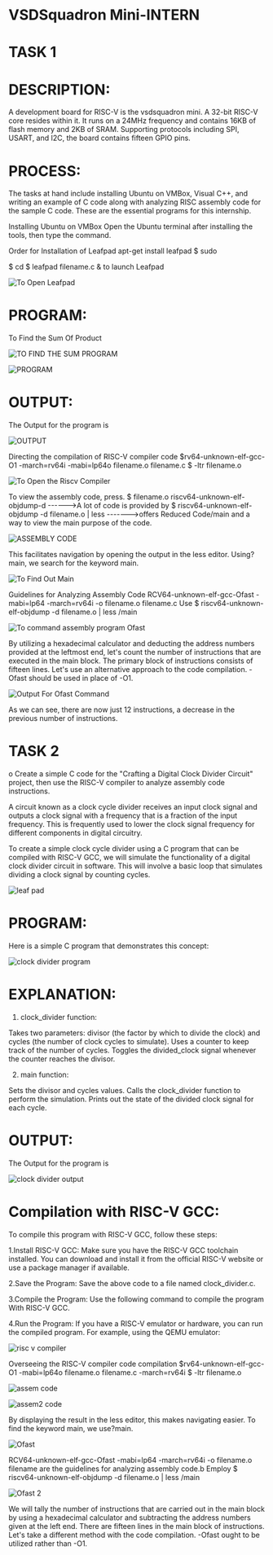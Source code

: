 # VSDSquadron Mini-INTERN

# TASK 1

# DESCRIPTION:

A development board for RISC-V is the vsdsquadron mini. A 32-bit RISC-V core resides within it. It runs on a 24MHz frequency and contains 16KB of flash memory and 2KB of SRAM. Supporting protocols including SPI, USART, and I2C, the board contains fifteen GPIO pins.

# PROCESS:

The tasks at hand include installing Ubuntu on VMBox, Visual C++, and writing an example of C code along with analyzing RISC assembly code for the sample C code. These are the essential programs for this internship.

Installing Ubuntu on VMBox Open the Ubuntu terminal after installing the tools, then type the command.


Order for Installation of Leafpad apt-get install leafpad $ sudo

 $ cd $ leafpad filename.c & to launch Leafpad

 ![To Open Leafpad](https://github.com/vinodini11/VSDSquadron-Mini-INTERN/assets/173384059/5ac9fcc7-2363-4219-ad11-a9aa96f3ba2a)

 # PROGRAM:
 To Find the Sum Of Product

 ![TO FIND THE SUM PROGRAM](https://github.com/vinodini11/VSDSquadron-Mini-INTERN/assets/173384059/340df625-8b93-41f0-9fc6-7dbd6e40cea2)

 ![PROGRAM](https://github.com/vinodini11/VSDSquadron-Mini-INTERN/assets/173384059/094195cd-567e-46d8-9f0e-b532b6093524)

 # OUTPUT:
 The Output for the program is

 ![OUTPUT](https://github.com/vinodini11/VSDSquadron-Mini-INTERN/assets/173384059/24adcd66-17ca-454b-8960-3bb998bf0c58)

 Directing the compilation of RISC-V compiler code $rv64-unknown-elf-gcc-O1 -march=rv64i -mabi=lp64o filename.o filename.c $ -ltr filename.o

 ![To Open the Riscv Compiler](https://github.com/vinodini11/VSDSquadron-Mini-INTERN/assets/173384059/c233f032-012e-4414-992b-1fe71633c3f9)

 To view the assembly code, press. $ filename.o riscv64-unknown-elf-objdump-d ------>A lot of code is provided by $ riscv64-unknown-elf-objdump -d filename.o | less ------->offers Reduced Code/main and a way to view the main purpose of the code.

![ASSEMBLY CODE](https://github.com/vinodini11/VSDSquadron-Mini-INTERN/assets/173384059/c44881f9-3afd-4aae-a649-c256e9142ffc)

This facilitates navigation by opening the output in the less editor.
Using?main, we search for the keyword main.

![To Find Out Main](https://github.com/vinodini11/VSDSquadron-Mini-INTERN/assets/173384059/bba41f05-53f2-43be-be54-6e88f5021fec)

Guidelines for Analyzing Assembly Code RCV64-unknown-elf-gcc-Ofast -mabi=lp64 -march=rv64i -o filename.o filename.c Use $ riscv64-unknown-elf-objdump -d filename.o | less /main

![To command assembly program Ofast](https://github.com/vinodini11/VSDSquadron-Mini-INTERN/assets/173384059/17812fb0-9ae1-4a2c-80fb-dd522a90845f)

By utilizing a hexadecimal calculator and deducting the address numbers provided at the leftmost end, let's count the number of instructions that are executed in the main block.
The primary block of instructions consists of fifteen lines.
Let's use an alternative approach to the code compilation. -Ofast should be used in place of -O1.

![Output For Ofast Command](https://github.com/vinodini11/VSDSquadron-Mini-INTERN/assets/173384059/eab0fb76-989d-43b8-bb8a-ac86beea2342)

As we can see, there are now just 12 instructions, a decrease in the previous number of instructions.


# TASK 2

o Create a simple C code for the "Crafting a Digital Clock Divider Circuit" project, then use the RISC-V compiler to analyze assembly code instructions.

A circuit known as a clock cycle divider receives an input clock signal and outputs a clock signal with a frequency that is a fraction of the input frequency. This is frequently used to lower the clock signal frequency for different components in digital circuitry.

To create a simple clock cycle divider using a C program that can be compiled with RISC-V GCC, we will simulate the functionality of a digital clock divider circuit in software. This will involve a basic loop that simulates dividing a clock signal by counting cycles.

![leaf pad](https://github.com/vinodini11/VSDSquadron-Mini-INTERN/assets/173384059/ee863b93-0174-4ee2-acff-7b266513848d)

# PROGRAM:

Here is a simple C program that demonstrates this concept:

![clock divider program](https://github.com/vinodini11/VSDSquadron-Mini-INTERN/assets/173384059/9fa6ee1f-3635-4963-943e-063467305f87)

# EXPLANATION:

1. clock_divider function:

  Takes two parameters: divisor (the factor by which to divide the clock) and cycles (the number of clock cycles to simulate).
  Uses a counter to keep track of the number of cycles.
  Toggles the divided_clock signal whenever the counter reaches the divisor.

2. main function:

  Sets the divisor and cycles values.
  Calls the clock_divider function to perform the simulation.
  Prints out the state of the divided clock signal for each cycle.

# OUTPUT:

The Output for the program is

![clock divider output](https://github.com/vinodini11/VSDSquadron-Mini-INTERN/assets/173384059/13a3ae98-1e68-4b4a-903b-0d496485c281)

# Compilation with RISC-V GCC:

To compile this program with RISC-V GCC, follow these steps:

1.Install RISC-V GCC: Make sure you have the RISC-V GCC toolchain installed. You can download and install it from the official RISC-V website or use a package manager if available.

2.Save the Program: Save the above code to a file named clock_divider.c.

3.Compile the Program: Use the following command to compile the program With RISC-V GCC.

4.Run the Program: If you have a RISC-V emulator or hardware, you can run the compiled program. For example, using the QEMU emulator:

![risc v compiler](https://github.com/vinodini11/VSDSquadron-Mini-INTERN/assets/173384059/8ef3712c-b363-40f4-83e9-7a61a6c646b7)

Overseeing the RISC-V compiler code compilation $rv64-unknown-elf-gcc-O1 -mabi=lp64o filename.o filename.c -march=rv64i $ -ltr filename.o

![assem code](https://github.com/vinodini11/VSDSquadron-Mini-INTERN/assets/173384059/7eca9956-7668-4dc6-8e9f-4392d6b66da9)

![assem2 code](https://github.com/vinodini11/VSDSquadron-Mini-INTERN/assets/173384059/35420d5f-c3b3-4548-bc35-e8a96b4c155c)

By displaying the result in the less editor, this makes navigating easier. To find the keyword main, we use?main.

![Ofast](https://github.com/vinodini11/VSDSquadron-Mini-INTERN/assets/173384059/ad8f7181-1939-4949-b475-bdb70f1bf118)

RCV64-unknown-elf-gcc-Ofast -mabi=lp64 -march=rv64i -o filename.o filename are the guidelines for analyzing assembly code.b Employ $ riscv64-unknown-elf-objdump -d filename.o | less /main

![Ofast 2](https://github.com/vinodini11/VSDSquadron-Mini-INTERN/assets/173384059/97e1425f-565e-4f26-bd93-cf7b47175bfb)

We will tally the number of instructions that are carried out in the main block by using a hexadecimal calculator and subtracting the address numbers given at the left end. There are fifteen lines in the main block of instructions. Let's take a different method with the code compilation. -Ofast ought to be utilized rather than -O1.




























 

 
 


 



